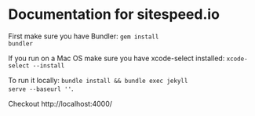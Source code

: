 Documentation for sitespeed.io
================

First make sure you have Bundler: <code>gem install bundler</code>

If you run on a Mac OS make sure you have xcode-select installed: <code>xcode-select --install</code>

To run it locally: <code>bundle install && bundle exec jekyll serve --baseurl ''</code>. 

Checkout http://localhost:4000/
